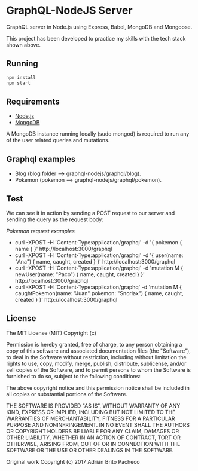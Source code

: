 # GraphQL-NodeJS Server

GraphQL server in Node.js using Express, Babel, MongoDB and Mongoose.

This project has been developed to practice my skills with the tech stack shown above.

## Running


```bash
npm install
npm start
```

## Requirements

* [Node.js](http://nodejs.org/)
* [MongoDB](https://www.mongodb.org/) 

A MongoDB instance running locally (sudo mongod) is required to run any of the user related queries and mutations.


## Graphql examples

* Blog (blog folder --> graphql-nodejs/graphql/blog).
* Pokemon (pokemon  --> graphql-nodejs/graphql/pokemon).

## Test

We can see it in action by sending a POST request to our server and sending the query as the request body:

*Pokemon request examples*

* curl -XPOST -H 'Content-Type:application/graphql'  -d '{ pokemon { name } }' http://localhost:3000/graphql
* curl -XPOST -H 'Content-Type:application/graphql'  -d '{ user(name: "Ana") { name, caught, created } }' http://localhost:3000/graphql
* curl -XPOST -H 'Content-Type:application/graphql'  -d 'mutation M { newUser(name: "Paco") { name, caught, created } }' http://localhost:3000/graphql
* curl -XPOST -H 'Content-Type:application/graphq'  -d 'mutation M { caughtPokemon(name: "Juan" pokemon: "Snorlax") { name, caught, created } }' http://localhost:3000/graphql


## License

The MIT License (MIT) Copyright (c)

Permission is hereby granted, free of charge, to any person obtaining a copy of this software and associated documentation files (the "Software"), to deal in the Software without restriction, including without limitation the rights to use, copy, modify, merge, publish, distribute, sublicense, and/or sell copies of the Software, and to permit persons to whom the Software is furnished to do so, subject to the following conditions:

The above copyright notice and this permission notice shall be included in all copies or substantial portions of the Software.

THE SOFTWARE IS PROVIDED "AS IS", WITHOUT WARRANTY OF ANY KIND, EXPRESS OR IMPLIED, INCLUDING BUT NOT LIMITED TO THE WARRANTIES OF MERCHANTABILITY, FITNESS FOR A PARTICULAR PURPOSE AND NONINFRINGEMENT. IN NO EVENT SHALL THE AUTHORS OR COPYRIGHT HOLDERS BE LIABLE FOR ANY CLAIM, DAMAGES OR OTHER LIABILITY, WHETHER IN AN ACTION OF CONTRACT, TORT OR OTHERWISE, ARISING FROM, OUT OF OR IN CONNECTION WITH THE SOFTWARE OR THE USE OR OTHER DEALINGS IN THE SOFTWARE.

Original work Copyright (c) 2017 Adrián Brito Pacheco

